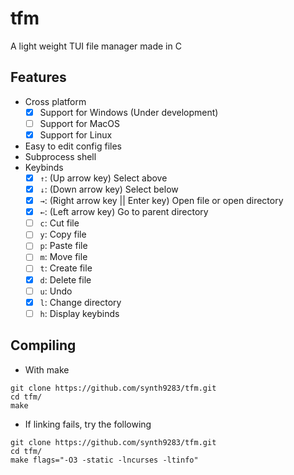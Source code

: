 # tfm
A light weight TUI file manager made in C
## Features
- Cross platform
    - [x] Support for Windows (Under development)
    - [ ] Support for MacOS
    - [x] Support for Linux
- Easy to edit config files
- Subprocess shell
- Keybinds
    - [x] `↑`: (Up arrow key) Select above
    - [x] `↓`: (Down arrow key) Select below
    - [x] `→`: (Right arrow key || Enter key) Open file or open directory
    - [x] `←`: (Left arrow key) Go to parent directory
    - [ ] `c`: Cut file
    - [ ] `y`: Copy file
    - [ ] `p`: Paste file
    - [ ] `m`: Move file
    - [ ] `t`: Create file
    - [x] `d`: Delete file
    - [ ] `u`: Undo
    - [x] `l`: Change directory
    - [ ] `h`: Display keybinds
## Compiling
- With make
```
git clone https://github.com/synth9283/tfm.git
cd tfm/
make
```
- If linking fails, try the following
```
git clone https://github.com/synth9283/tfm.git
cd tfm/
make flags="-O3 -static -lncurses -ltinfo"
```
